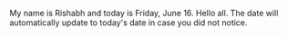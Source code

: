 My name is Rishabh and today is Friday, June 16. Hello all. The date will automatically update to today's date in case you did not notice.
